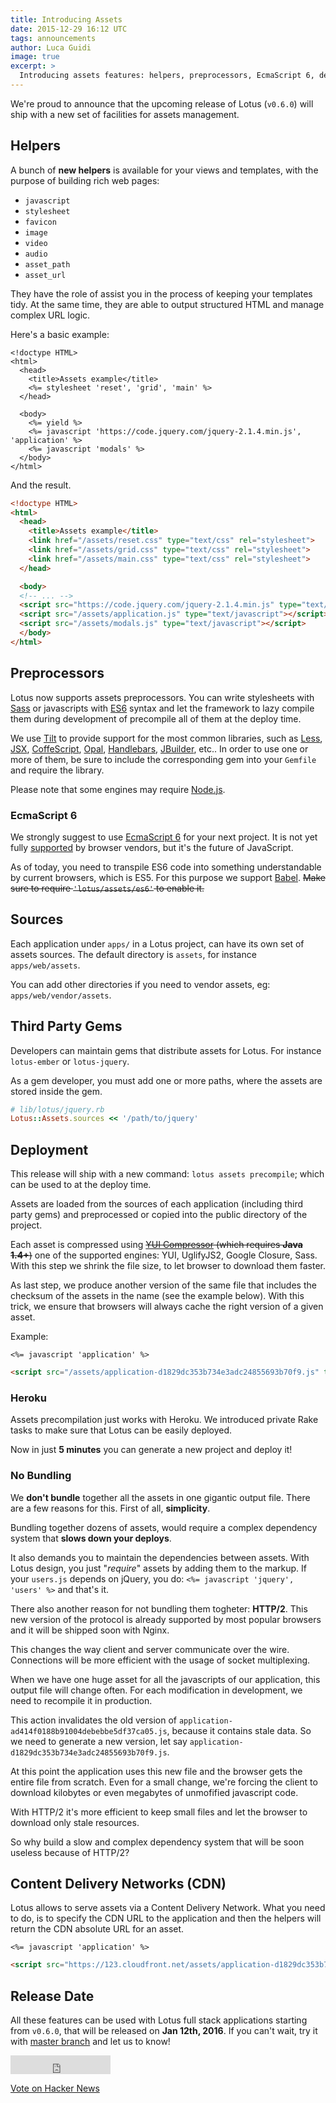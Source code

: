 ```yaml
---
title: Introducing Assets
date: 2015-12-29 16:12 UTC
tags: announcements
author: Luca Guidi
image: true
excerpt: >
  Introducing assets features: helpers, preprocessors, EcmaScript 6, deployment, checksums, CDN, and third party gems!
---
```


We're proud to announce that the upcoming release of Lotus (`v0.6.0`) will ship with a new set of facilities for assets management.

## Helpers

A bunch of **new helpers** is available for your views and templates, with the purpose of building rich web pages:

  * `javascript`
  * `stylesheet`
  * `favicon`
  * `image`
  * `video`
  * `audio`
  * `asset_path`
  * `asset_url`

They have the role of assist you in the process of keeping your templates tidy.
At the same time, they are able to output structured HTML and manage complex URL logic.

Here's a basic example:

```erb
<!doctype HTML>
<html>
  <head>
    <title>Assets example</title>
    <%= stylesheet 'reset', 'grid', 'main' %>
  </head>

  <body>
    <%= yield %>
    <%= javascript 'https://code.jquery.com/jquery-2.1.4.min.js', 'application' %>
    <%= javascript 'modals' %>
  </body>
</html>
```

And the result.

```html
<!doctype HTML>
<html>
  <head>
    <title>Assets example</title>
    <link href="/assets/reset.css" type="text/css" rel="stylesheet">
    <link href="/assets/grid.css" type="text/css" rel="stylesheet">
    <link href="/assets/main.css" type="text/css" rel="stylesheet">
  </head>

  <body>
  <!-- ... -->
  <script src="https://code.jquery.com/jquery-2.1.4.min.js" type="text/javascript"></script>
  <script src="/assets/application.js" type="text/javascript"></script>
  <script src="/assets/modals.js" type="text/javascript"></script>
  </body>
</html>
```

## Preprocessors

Lotus now supports assets preprocessors.
You can write stylesheets with [Sass](http://sass-lang.com) or javascripts with [ES6](http://es6-features.org) syntax and let the framework to lazy compile them during development of precompile all of them at the deploy time.

We use [Tilt](https://github.com/rtomayko/tilt) to provide support for the most common libraries, such as [Less](http://lesscss.org), [JSX](https://jsx.github.io), [CoffeScript](http://coffeescript.org), [Opal](http://opalrb.org), [Handlebars](http://handlebarsjs.com), [JBuilder](https://github.com/rails/jbuilder), etc..
In order to use one or more of them, be sure to include the corresponding gem into your `Gemfile` and require the library.

Please note that some engines may require [Node.js](https://nodejs.org/en).

### EcmaScript 6

We strongly suggest to use [EcmaScript 6](http://es6-features.org/) for your next project.
It is not yet fully [supported](https://kangax.github.io/compat-table/es6/) by browser vendors, but it's the future of JavaScript.

As of today, you need to transpile ES6 code into something understandable by current browsers, which is ES5.
For this purpose we support [Babel](https://babeljs.io). <strike>Make sure to require `'lotus/assets/es6'` to enable it.</strike>

## Sources

Each application under `apps/` in a Lotus project, can have its own set of assets sources.
The default directory is `assets`, for instance `apps/web/assets`.

You can add other directories if you need to vendor assets, eg: `apps/web/vendor/assets`.

## Third Party Gems

Developers can maintain gems that distribute assets for Lotus. For instance `lotus-ember` or `lotus-jquery`.

As a gem developer, you must add one or more paths, where the assets are stored inside the gem.

```ruby
# lib/lotus/jquery.rb
Lotus::Assets.sources << '/path/to/jquery'
```

## Deployment

This release will ship with a new command: `lotus assets precompile`; which can be used to at the deploy time.

Assets are loaded from the sources of each application (including third party gems) and preprocessed or copied into the public directory of the project.

Each asset is compressed using <strike>[YUI Compressor](http://yui.github.io/yuicompressor) (which requires **Java 1.4+**)</strike> one of the supported engines: YUI, UglifyJS2, Google Closure, Sass.
With this step we shrink the file size, to let browser to download them faster.

As last step, we produce another version of the same file that includes the checksum of the assets in the name (see the example below).
With this trick, we ensure that browsers will always cache the right version of a given asset.

Example:

```erb
<%= javascript 'application' %>
```

```html
<script src="/assets/application-d1829dc353b734e3adc24855693b70f9.js" type="text/javascript"></script>
```

### Heroku

Assets precompilation just works with Heroku.
We introduced private Rake tasks to make sure that Lotus can be easily deployed.

Now in just **5 minutes** you can generate a new project and deploy it!

### No Bundling

We **don't bundle** together all the assets in one gigantic output file.
There are a few reasons for this. First of all, **simplicity**.

Bundling together dozens of assets, would require a complex dependency system that **slows down your deploys**.

It also demands you to maintain the dependencies between assets.
With Lotus design, you just "_require_" assets by adding them to the markup.
If your `users.js` depends on jQuery, you do: `<%= javascript 'jquery', 'users' %>` and that's it.

There also another reason for not bundling them togheter: **HTTP/2**.
This new version of the protocol is already supported by most popular browsers and it will be shipped soon with Nginx.

This changes the way client and server communicate over the wire.
Connections will be more efficient with the usage of socket multiplexing.

When we have one huge asset for all the javascripts of our application, this output file will change often.
For each modification in development, we need to recompile it in production.

This action invalidates the old version of `application-ad414f0188b91004debebbe5df37ca05.js`, because it contains stale data.
So we need to generate a new version, let say `application-d1829dc353b734e3adc24855693b70f9.js`.

At this point the application uses this new file and the browser gets the entire file from scratch.
Even for a small change, we're forcing the client to download kilobytes or even megabytes of unmofified javascript code.

With HTTP/2 it's more efficient to keep small files and let the browser to download only stale resources.

So why build a slow and complex dependency system that will be soon useless because of HTTP/2?

## Content Delivery Networks (CDN)

Lotus allows to serve assets via a Content Delivery Network.
What you need to do, is to specify the CDN URL to the application and then the helpers will return the CDN absolute URL for an asset.

```erb
<%= javascript 'application' %>
```

```html
<script src="https://123.cloudfront.net/assets/application-d1829dc353b734e3adc24855693b70f9.js" type="text/javascript"></script>
```

## Release Date

All these features can be used with Lotus full stack applications starting from `v0.6.0`, that will be released on **Jan 12th, 2016**.
If you can't wait, try it with [master branch](https://github.com/lotus/lotus) and let us to know!

<div style="display: inline">

  <iframe src="https://ghbtns.com/github-btn.html?user=lotus&repo=lotus&type=star&count=true&size=large" frameborder="0" scrolling="0" width="160px" height="30px"></iframe>

  <a href="https://news.ycombinator.com/submit" class="hn-button" data-title="Introducing Assets for Lotus (Ruby)" data-url="http://lotusrb.org/blog/2015/12/29/introducing-assets.html" data-count="horizontal" data-style="facebook">Vote on Hacker News</a>
  <script type="text/javascript">var HN=[];HN.factory=function(e){return function(){HN.push([e].concat(Array.prototype.slice.call(arguments,0)))};},HN.on=HN.factory("on"),HN.once=HN.factory("once"),HN.off=HN.factory("off"),HN.emit=HN.factory("emit"),HN.load=function(){var e="hn-button.js";if(document.getElementById(e))return;var t=document.createElement("script");t.id=e,t.src="//hn-button.herokuapp.com/hn-button.js";var n=document.getElementsByTagName("script")[0];n.parentNode.insertBefore(t,n)},HN.load();</script>
  <script type="text/javascript">
    reddit_url = "http://lotusrb.org/blog/2015/12/21/announcing-lotus-assets.html";
  </script>
  <script type="text/javascript" src="//www.redditstatic.com/button/button1.js"></script>
</div>
